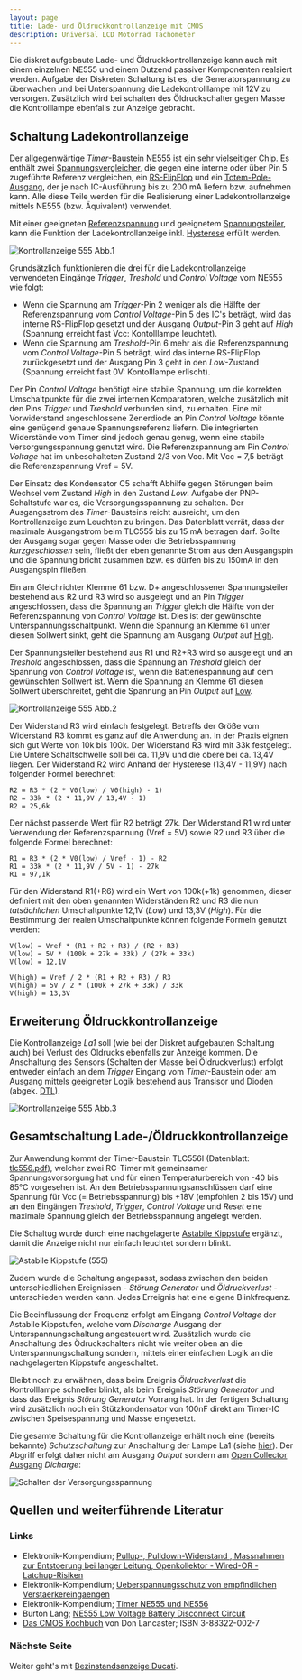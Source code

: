 ```yaml
---
layout: page
title: Lade- und Öldruckkontrollanzeige mit CMOS
description: Universal LCD Motorrad Tachometer
---
```


Die diskret aufgebaute Lade- und Öldruckkontrollanzeige kann auch mit einem einzelnen NE555 und einem Dutzend passiver Komponenten realsiert werden. Aufgabe der Diskreten Schaltung ist es, die Generatorspannung zu überwachen und bei Unterspannung die Ladekontrolllampe mit 12V zu versorgen. Zusätzlich wird bei schalten des Öldruckschalter gegen Masse die Kontrolllampe ebenfalls zur Anzeige gebracht. 

## Schaltung Ladekontrollanzeige
Der allgegenwärtige _Timer_-Baustein [NE555](http://de.wikipedia.org/wiki/NE555) ist ein sehr vielseitiger Chip. Es enthält zwei [Spannungsvergleicher](http://de.wikipedia.org/wiki/Komparator_(Analogtechnik)), die gegen eine interne oder über Pin 5 zugeführte Referenz vergleichen, ein [RS-FlipFlop](http://de.wikipedia.org/wiki/Flipflop#RS-Flipflop) und ein [Totem-Pole-Ausgang](http://de.wikipedia.org/wiki/Totem-Pole-Ausgang), der je nach IC-Ausführung bis zu 200 mA liefern bzw. aufnehmen kann. Alle diese Teile werden für die Realisierung einer Ladekontrollanzeige mittels NE555 (bzw. Äquivalent) verwendet.

Mit einer geeigneten [Referenzspannung](https://de.wikipedia.org/wiki/Referenzspannungsquelle) und geeignetem  [Spannungsteiler](http://de.wikipedia.org/wiki/Spannungsteiler), kann die Funktion der Ladekontrollanzeige inkl. [Hysterese](http://de.wikipedia.org/wiki/Schmitt-Trigger) erfüllt werden. 

![Kontrollanzeige 555 Abb.1](../images/Kontrollanzeige_mit_555_1.png)

Grundsätzlich funktionieren die drei für die Ladekontrollanzeige verwendeten Eingänge _Trigger_, _Treshold_ und _Control Voltage_ vom NE555 wie folgt:
- Wenn die Spannung am _Trigger_-Pin 2 weniger als die Hälfte der Referenzspannung vom _Control Voltage_-Pin 5 des IC's beträgt, wird das interne RS-FlipFlop gesetzt und der Ausgang _Output_-Pin 3 geht auf _High_ (Spannung erreicht fast Vcc: Kontolllampe leuchtet).
- Wenn die Spannung am _Treshold_-Pin 6 mehr als die Referenzspannung vom _Control Voltage_-Pin 5 beträgt, wird das interne RS-FlipFlop zurückgesetzt und der Ausgang Pin 3 geht in den _Low_-Zustand (Spannung erreicht fast 0V: Kontolllampe erlischt).

Der Pin _Control Voltage_ benötigt eine stabile Spannung, um die korrekten Umschaltpunkte für die zwei internen Komparatoren, welche zusätzlich mit den Pins _Trigger_ und _Treshold_ verbunden sind, zu erhalten. Eine mit Vorwiderstand angeschlossene Zenerdiode an Pin _Control Voltage_ könnte eine genügend genaue Spannungsreferenz liefern. Die integrierten Widerstände vom Timer sind jedoch genau genug, wenn eine stabile Versorgungsspannung genutzt wird. Die Referenzspannung am Pin _Control Voltage_ hat im unbeschalteten Zustand 2/3 von Vcc. Mit Vcc = 7,5 beträgt die Referenzspannung Vref = 5V.

Der Einsatz des Kondensator C5 schafft Abhilfe gegen Störungen beim Wechsel vom Zustand _High_ in den Zustand _Low_. Aufgabe der PNP-Schaltstufe war es, die Versorgungsspannung zu schalten. Der Ausgangsstrom des _Timer_-Bausteins reicht ausreicht, um den Kontrollanzeige zum Leuchten zu bringen. Das Datenblatt verrät, dass der maximale Ausgangstrom beim TLC555 bis zu 15 mA betragen darf. Sollte der Ausgang sogar gegen Masse oder die Betriebsspannung _kurzgeschlossen_ sein, fließt der eben genannte Strom aus den Ausgangspin und die Spannung bricht zusammen bzw. es dürfen bis zu 150mA in den Ausgangspin fließen. 

Ein am Gleichrichter Klemme 61 bzw. D+ angeschlossener Spannungsteiler bestehend aus R2 und R3 wird so ausgelegt und an Pin _Trigger_ angeschlossen, dass die Spannung an _Trigger_ gleich die Hälfte von der Referenzspannung von _Control Voltage_ ist. Dies ist der gewünschte Unterspannungsschaltpunkt. Wenn die Spannung an Klemme 61 unter diesen Sollwert sinkt, geht die Spannung am Ausgang _Output_ auf [High](http://de.wikipedia.org/wiki/Logikpegel).

Der Spannungsteiler bestehend aus R1 und R2+R3 wird so ausgelegt und an _Treshold_ angeschlossen, dass die Spannung an _Treshold_ gleich der Spannung von _Control Voltage_ ist, wenn die Batteriespannung auf dem gewünschten Sollwert ist. Wenn die Spannung an Klemme 61 diesen Sollwert überschreitet, geht die Spannung an Pin  _Output_ auf [Low](http://de.wikipedia.org/wiki/Logikpegel).

![Kontrollanzeige 555 Abb.2](../images/Kontrollanzeige_mit_555_2.png)

Der Widerstand R3 wird einfach festgelegt. Betreffs der Größe vom Widerstand R3 kommt es ganz auf die Anwendung an. In der Praxis eignen sich gut Werte von 10k bis 100k. Der Widerstand R3 wird mit 33k festgelegt. Die Untere Schaltschwelle soll bei ca. 11,9V und die obere bei ca. 13,4V liegen. Der Widerstand R2 wird Anhand der Hysterese (13,4V - 11,9V) nach folgender Formel berechnet:

    R2 = R3 * (2 * V0(low) / V0(high) - 1)
    R2 = 33k * (2 * 11,9V / 13,4V - 1)
    R2 = 25,6k

Der nächst passende Wert für R2 beträgt 27k. Der Widerstand R1 wird unter Verwendung der Referenzspannung (Vref = 5V) sowie R2 und R3 über die folgende Formel berechnet:

    R1 = R3 * (2 * V0(low) / Vref - 1) - R2
    R1 = 33k * (2 * 11,9V / 5V - 1) - 27k
    R1 = 97,1k

Für den Widerstand R1(+R6) wird ein Wert von 100k(+1k) genommen, dieser definiert mit den oben genannten Widerständen R2 und R3 die nun _tatsächlichen_ Umschaltpunkte 12,1V (_Low_) und 13,3V (_High_). Für die Bestimmung der realen Umschaltpunkte können folgende Formeln genutzt werden:

    V(low) = Vref * (R1 + R2 + R3) / (R2 + R3)
    V(low) = 5V * (100k + 27k + 33k) / (27k + 33k)
    V(low) = 12,1V

    V(high) = Vref / 2 * (R1 + R2 + R3) / R3
    V(high) = 5V / 2 * (100k + 27k + 33k) / 33k
    V(high) = 13,3V

## Erweiterung Öldruckkontrollanzeige
Die Kontrollanzeige _La1_ soll (wie bei der Diskret aufgebauten Schaltung auch) bei Verlust des Öldrucks ebenfalls zur Anzeige kommen. Die Anschaltung des Sensors (Schalten der Masse bei Öldruckverlust) erfolgt entweder einfach an dem _Trigger_ Eingang vom _Timer_-Baustein oder am Ausgang mittels geeigneter Logik bestehend aus Transisor und Dioden (abgek. [DTL](http://de.wikipedia.org/wiki/Diode-Transistor-Logik)).

![Kontrollanzeige 555 Abb.3](../images/Kontrollanzeige_mit_555_3.png)

## Gesamtschaltung Lade-/Öldruckkontrollanzeige
Zur Anwendung kommt der Timer-Baustein TLC556I (Datenblatt: [tlc556.pdf](http://www.ti.com/lit/gpn/tlc556)), welcher zwei RC-Timer mit gemeinsamer Spannungsvorsorgung hat und für einen Temperaturbereich von -40 bis 85°C vorgesehen ist. An den Betriebsspannungsanschlüssen darf eine Spannung für Vcc (= Betriebsspannung) bis +18V (empfohlen 2 bis 15V) und an den Eingängen _Treshold_, _Trigger_, _Control Voltage_ und _Reset_ eine maximale Spannung gleich der Betriebsspannung angelegt werden. 

Die Schaltug wurde durch eine nachgelagerte [Astabile Kippstufe](http://de.wikipedia.org/wiki/Multivibrator#Astabiler_Multivibrator_mit_NE555) ergänzt, damit die Anzeige nicht nur einfach leuchtet sondern blinkt.

![Astabile Kippstufe (555)](../images/Astabile_Kippstufe_555.png)

Zudem wurde die Schaltung angepasst, sodass zwischen den beiden unterschiedlichen Ereignissen - _Störung Generator_ und _Öldruckverlust_ - unterschieden werden kann. Jedes Erreignis hat eine eigene Blinkfrequenz.

Die Beeinflussung der Frequenz erfolgt am Eingang _Control Voltage_ der Astabile Kippstufen, welche vom _Discharge_ Ausgang der Unterspannungschaltung angesteuert wird. Zusätzlich wurde die Anschaltung des Ödruckschalters nicht wie weiter oben an die Unterspannungschaltung sondern, mittels einer einfachen Logik an die nachgelagerten Kippstufe angeschaltet. 

Bleibt noch zu erwähnen, dass beim Ereignis _Öldruckverlust_ die Kontrolllampe schneller blinkt, als beim Ereignis _Störung Generator_ und dass das Ereignis _Störung Generator_ Vorrang hat. In der fertigen Schaltung wird zusätzlich noch ein Stützkondensator von 100nF direkt am Timer-IC zwischen Speisespannung und Masse eingesetzt.

Die gesamte Schaltung für die Kontrollanzeige erhält noch eine (bereits bekannte) _Schutzschaltung_ zur Anschaltung der Lampe La1 (siehe [hier](kontrollanzeige_1.html)). Der Abgriff erfolgt daher nicht am Ausgang _Output_ sondern am [Open Collector Ausgang](http://de.wikipedia.org/wiki/Open-Collector-Ausgang) _Dicharge_:

![Schalten der Versorgungsspannung](../images/Schalten_der_Versorgungsspannung_3.png)

## Quellen und weiterführende Literatur

### Links
- Elektronik-Kompendium; [Pullup-, Pulldown-Widerstand , Massnahmen zur Entstoerung bei langer Leitung, Openkollektor - Wired-OR - Latchup-Risiken](http://www.elektronik-kompendium.de/public/schaerer/pullr.htm)
- Elektronik-Kompendium; [Ueberspannungsschutz von empfindlichen Verstaerkereingaengen](http://www.elektronik-kompendium.de/public/schaerer/ovprot.htm)
- Elektronik-Kompendium; [Timer NE555 und NE556](https://www.elektronik-kompendium.de/sites/bau/0206115.htm)
- Burton Lang; [NE555 Low Voltage Battery Disconnect Circuit](http://www.gorum.ca/lvdisc.html)
- [Das CMOS Kochbuch](https://www.amazon.de/Das-CMOS-Kochbuch-Don-Lancaster/dp/3883220027) von Don Lancaster; ISBN 3-88322-002-7

### Nächste Seite
Weiter geht's mit [Bezinstandsanzeige Ducati](benzinstandsanzeige.html).
